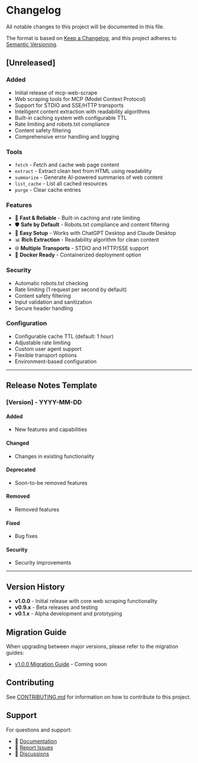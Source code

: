 # Changelog

All notable changes to this project will be documented in this file.

The format is based on [Keep a Changelog](https://keepachangelog.com/en/1.0.0/),
and this project adheres to [Semantic Versioning](https://semver.org/spec/v2.0.0.html).

## [Unreleased]

### Added
- Initial release of mcp-web-scrape
- Web scraping tools for MCP (Model Context Protocol)
- Support for STDIO and SSE/HTTP transports
- Intelligent content extraction with readability algorithms
- Built-in caching system with configurable TTL
- Rate limiting and robots.txt compliance
- Content safety filtering
- Comprehensive error handling and logging

### Tools
- `fetch` - Fetch and cache web page content
- `extract` - Extract clean text from HTML using readability
- `summarize` - Generate AI-powered summaries of web content
- `list_cache` - List all cached resources
- `purge` - Clear cache entries

### Features
- 🚀 **Fast & Reliable** - Built-in caching and rate limiting
- 🛡️ **Safe by Default** - Robots.txt compliance and content filtering
- 🔧 **Easy Setup** - Works with ChatGPT Desktop and Claude Desktop
- 📊 **Rich Extraction** - Readability algorithm for clean content
- 🌐 **Multiple Transports** - STDIO and HTTP/SSE support
- 🐳 **Docker Ready** - Containerized deployment option

### Security
- Automatic robots.txt checking
- Rate limiting (1 request per second by default)
- Content safety filtering
- Input validation and sanitization
- Secure header handling

### Configuration
- Configurable cache TTL (default: 1 hour)
- Adjustable rate limiting
- Custom user agent support
- Flexible transport options
- Environment-based configuration

---

## Release Notes Template

### [Version] - YYYY-MM-DD

#### Added
- New features and capabilities

#### Changed
- Changes in existing functionality

#### Deprecated
- Soon-to-be removed features

#### Removed
- Removed features

#### Fixed
- Bug fixes

#### Security
- Security improvements

---

## Version History

- **v1.0.0** - Initial release with core web scraping functionality
- **v0.9.x** - Beta releases and testing
- **v0.1.x** - Alpha development and prototyping

## Migration Guide

When upgrading between major versions, please refer to the migration guides:

- [v1.0.0 Migration Guide](#) - Coming soon

## Contributing

See [CONTRIBUTING.md](CONTRIBUTING.md) for information on how to contribute to this project.

## Support

For questions and support:
- 📖 [Documentation](README.md)
- 🐛 [Report Issues](https://github.com/your-username/mcp-web-scrape/issues)
- 💬 [Discussions](https://github.com/your-username/mcp-web-scrape/discussions)